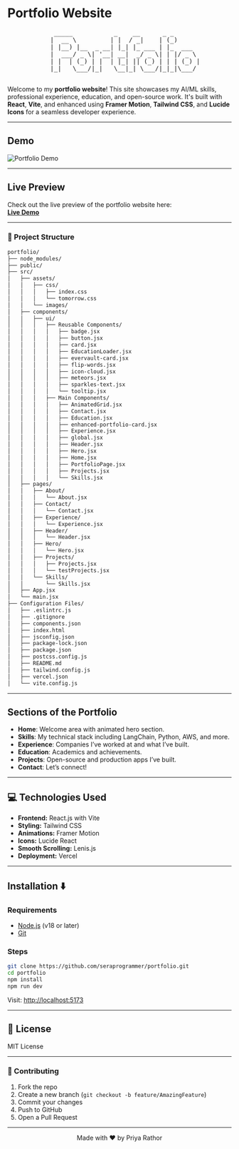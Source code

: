 # Portfolio Website
<div align="center">
  <pre>
    _____           _    __      _ _       
   |  __ \         | |  / _|    | (_)      
   | |__) |__  _ __| |_| |_ ___ | |_  ___  
   |  ___/ _ \| '__| __|  _/ _ \| | |/ _ \ 
   | |  | (_) | |  | |_| || (_) | | | (_) |
   |_|   \___/|_|   \__|_| \___/|_|_|\___/ 
  </pre>
</div>

 
Welcome to my **portfolio website**! This site showcases my AI/ML skills, professional experience, education, and open-source work. It's built with **React**, **Vite**, and enhanced using **Framer Motion**, **Tailwind CSS**, and **Lucide Icons** for a seamless developer experience.

---

## Demo

![Portfolio Demo](https://i.postimg.cc/281W18HR/Screenshot-2025-07-02-150144.png)

---

## Live Preview

Check out the live preview of the portfolio website here:  
[**Live Demo**](https://priyarathorportfolio.vercel.app/)

---

### 🎯 Project Structure
```bash
portfolio/
├── node_modules/
├── public/
├── src/
│   ├── assets/
│   │   ├── css/
│   │   │   ├── index.css
│   │   │   └── tomorrow.css
│   │   └── images/
│   ├── components/
│   │   ├── ui/
│   │   │   ├── Reusable Components/
│   │   │   │   ├── badge.jsx
│   │   │   │   ├── button.jsx
│   │   │   │   ├── card.jsx
│   │   │   │   ├── EducationLoader.jsx
│   │   │   │   ├── evervault-card.jsx
│   │   │   │   ├── flip-words.jsx
│   │   │   │   ├── icon-cloud.jsx
│   │   │   │   ├── meteors.jsx
│   │   │   │   ├── sparkles-text.jsx
│   │   │   │   └── tooltip.jsx
│   │   │   ├── Main Components/
│   │   │   │   ├── AnimatedGrid.jsx
│   │   │   │   ├── Contact.jsx
│   │   │   │   ├── Education.jsx
│   │   │   │   ├── enhanced-portfolio-card.jsx
│   │   │   │   ├── Experience.jsx
│   │   │   │   ├── global.jsx
│   │   │   │   ├── Header.jsx
│   │   │   │   ├── Hero.jsx
│   │   │   │   ├── Home.jsx
│   │   │   │   ├── PortfolioPage.jsx
│   │   │   │   ├── Projects.jsx
│   │   │   │   └── Skills.jsx
│   ├── pages/
│   │   ├── About/
│   │   │   └── About.jsx
│   │   ├── Contact/
│   │   │   └── Contact.jsx
│   │   ├── Experience/
│   │   │   └── Experience.jsx
│   │   ├── Header/
│   │   │   └── Header.jsx
│   │   ├── Hero/
│   │   │   └── Hero.jsx
│   │   ├── Projects/
│   │   │   ├── Projects.jsx
│   │   │   └── testProjects.jsx
│   │   └── Skills/
│   │       └── Skills.jsx
│   ├── App.jsx
│   └── main.jsx
├── Configuration Files/
│   ├── .eslintrc.js
│   ├── .gitignore
│   ├── components.json
│   ├── index.html
│   ├── jsconfig.json
│   ├── package-lock.json
│   ├── package.json
│   ├── postcss.config.js
│   ├── README.md
│   ├── tailwind.config.js
│   ├── vercel.json
│   └── vite.config.js
```

---

## Sections of the Portfolio

- **Home**: Welcome area with animated hero section.
- **Skills**: My technical stack including LangChain, Python, AWS, and more.
- **Experience**: Companies I’ve worked at and what I’ve built.
- **Education**: Academics and achievements.
- **Projects**: Open-source and production apps I’ve built.
- **Contact**: Let’s connect!

---

## 💻 Technologies Used
- **Frontend:** React.js with Vite
- **Styling:** Tailwind CSS
- **Animations:** Framer Motion
- **Icons:** Lucide React
- **Smooth Scrolling:** Lenis.js
- **Deployment:** Vercel

---

## Installation ⬇️

### Requirements
- [Node.js](https://nodejs.org/) (v18 or later)
- [Git](https://git-scm.com/)

### Steps
```bash
git clone https://github.com/seraprogrammer/portfolio.git
cd portfolio
npm install
npm run dev
```
Visit: [http://localhost:5173](http://localhost:5173)

---

## 📝 License
MIT License

---

### 🤝 Contributing

1. Fork the repo
2. Create a new branch (`git checkout -b feature/AmazingFeature`)
3. Commit your changes
4. Push to GitHub
5. Open a Pull Request

---

<div align="center"> Made with ❤️ by Priya Rathor </div>
